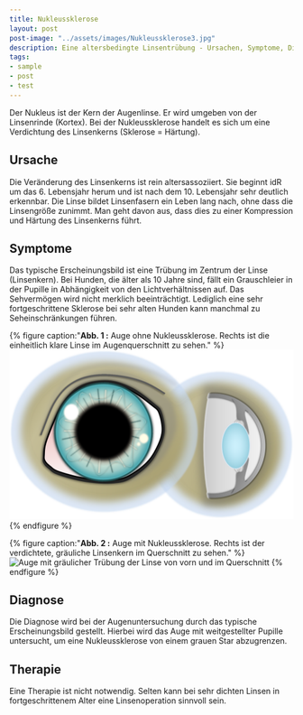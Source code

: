 ```yaml
---
title: Nukleussklerose
layout: post
post-image: "../assets/images/Nukleussklerose3.jpg"
description: Eine altersbedingte Linsentrübung - Ursachen, Symptome, Diagnose, Therapie beim Hund.
tags:
- sample
- post
- test
---
```


Der Nukleus ist der Kern der Augenlinse. Er wird umgeben von der Linsenrinde (Kortex). Bei der Nukleussklerose handelt es sich um eine Verdichtung des Linsenkerns (Sklerose = Härtung).

## Ursache

Die Veränderung des Linsenkerns ist rein altersassoziiert. Sie beginnt idR um das 6. Lebensjahr herum und ist nach dem 10. Lebensjahr sehr deutlich erkennbar. Die Linse bildet Linsenfasern ein Leben lang nach, ohne dass die Linsengröße zunimmt. Man geht davon aus, dass dies zu einer Kompression und Härtung des Linsenkerns führt. 

## Symptome

Das typische Erscheinungsbild ist eine Trübung im Zentrum der Linse (Linsenkern). Bei Hunden, die älter als 10 Jahre sind, fällt ein Grauschleier in der Pupille in Abhängigkeit von den Lichtverhältnissen auf. Das Sehvermögen wird nicht merklich beeinträchtigt. Lediglich eine sehr fortgeschrittene Sklerose bei sehr alten Hunden kann manchmal zu Seheinschränkungen führen.

{% figure caption:"**Abb. 1 :** Auge ohne Nukleussklerose. Rechts ist die einheitlich klare Linse im Augenquerschnitt zu sehen." %}
![Augenzeichnung mit klarer Linse](../assets/images/Nukleusgrafik1.png)
{% endfigure %}

{% figure caption:"**Abb. 2 :** Auge mit Nukleussklerose. Rechts ist der verdichtete, gräuliche Linsenkern im Querschnitt zu sehen." %}
![Auge mit gräulicher Trübung der Linse von vorn und im Querschnitt](../assets/images/Nukleusgrafik2.png)
{% endfigure %}

## Diagnose

Die Diagnose wird bei der Augenuntersuchung durch das typische Erscheinungsbild gestellt. Hierbei wird das Auge mit weitgestellter Pupille untersucht, um eine Nukleussklerose von einem grauen Star abzugrenzen.  

## Therapie

Eine Therapie ist nicht notwendig. Selten kann bei sehr dichten Linsen in fortgeschrittenem Alter eine Linsenoperation sinnvoll sein. 
